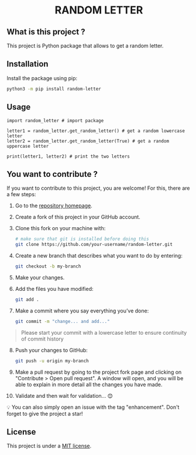<h1 align="center">RANDOM LETTER</h1>

## What is this project ?

This project is Python package that allows to get a random letter.

## Installation

Install the package using pip:

```sh
python3 -m pip install random-letter
```

## Usage

```python3
import random_letter # import package

letter1 = random_letter.get_random_letter() # get a random lowercase letter
letter2 = random_letter.get_random_letter(True) # get a random uppercase letter

print(letter1, letter2) # print the two letters
```

## You want to contribute ?

If you want to contribute to this project, you are welcome! For this, there are a few steps:

1. Go to the [repository homepage](https://github.com/timotheeMM/random-letter).

2. Create a fork of this project in your GitHub account.

3. Clone this fork on your machine with:

    ```sh
    # make sure that git is installed before doing this
    git clone https://github.com/your-username/random-letter.git
    ```

4. Create a new branch that describes what you want to do by entering:

    ```sh
    git checkout -b my-branch
    ```

5. Make your changes.

6. Add the files you have modified:

    ```sh
    git add .
    ```

7. Make a commit where you say everything you’ve done:

    ```sh
    git commit -m "change... and add..."
    ```

> Please start your commit with a lowercase letter to ensure continuity of commit history

8. Push your changes to GitHub:

    ```sh
    git push -u origin my-branch
    ```

9. Make a pull request by going to the project fork page and clicking on "Contribute > Open pull request". A window will open, and you will be able to explain in more detail all the changes you have made.

10. Validate and then wait for validation... :blush:

:bulb: You can also simply open an issue with the tag "enhancement". Don't forget to give the project a star!

## License

This project is under a [MIT license](https://github.com/timotheeMM/random-letter/blob/main/LICENSE).

